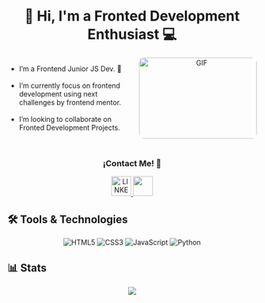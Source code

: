 <h1 align="center"> 👋 Hi, I'm a Fronted Development Enthusiast 💻 </h1>

<div style="display: flex;  gap: 2rem;">
   <div style="width:49%; ">
    <p>
    <ul>
      <li>I’m a Frontend Junior JS Dev. 👀</li>
      <br/>
      <li>I’m currently focus on frontend development using next challenges by frontend mentor. </li>
      <br/>
      <li>I’m looking to collaborate on Fronted Development Projects. </li>
    </ul> 
  </p>
   </div>
   <div style="width:50%; text-align: center;">
      <img alt="GIF" style="max-width: 300px; width: 100%; height: auto; border-radius: 10px;" src="https://media1.tenor.com/m/XPRG-4ujVMIAAAAd/cat-work-in-progress.gif"/>
   </div>
</div>
<br/>

<div align="center">
  <h3> ¡Contact Me! 🤝 </h3>
  <a href="https://www.linkedin.com/in/kaento/"> <img src="https://cdn-icons-png.flaticon.com/512/174/174857.png" width=40px height=40px alt="LINKEDIN"> </a>
  <a href="mailto:kv.contact@yahoo.com"> <img src="https://img.icons8.com/?size=100&id=xLIkjgcmFOsC&format=png&color=000000" height=40px> </a>
</div>

## 🛠️ Tools & Technologies
<p align="center">
  <img src="https://img.shields.io/badge/-HTML5-E34F26?style=flat&logo=html5&logoColor=white" alt="HTML5"/>
  <img src="https://img.shields.io/badge/-CSS3-1572B6?style=flat&logo=css3" alt="CSS3"/>
  <img src="https://img.shields.io/badge/-JavaScript-F7DF1E?style=flat&logo=javascript&logoColor=black" alt="JavaScript"/>
  <img src="https://img.shields.io/badge/-Python-3776AB?style=flat&logo=python&logoColor=white" alt="Python"/>
</p>

## 📊 Stats
<p align="center">
  <img src="https://github-readme-stats.vercel.app/api/top-langs/?username=luserv&layout=compact&langs_count=10&theme=radical" />
</p>
